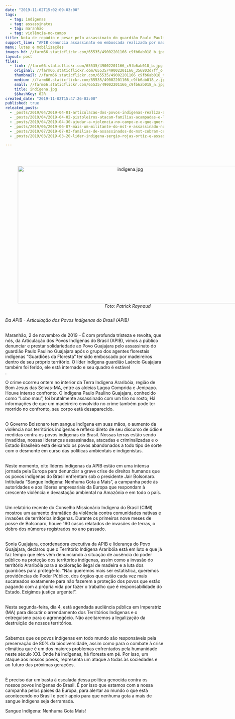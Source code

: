 ```yaml
---
date: "2019-11-02T15:02:09-03:00"
tags:
  - tag: indigenas
  - tag: assassinatos
  - tag: maranhão
  - tag: violência-no-campo
title: Nota de repúdio e pesar pelo assassinato do guardião Paulo Paulino Guajajara
support_line: "APIB denuncia assassinato em emboscada realizada por madeireiros no interior da Terra Indígena Araribóia, região de Bom Jesus das Selvas (MA)"
menu: lutas e mobilizações
images_hd: //farm66.staticflickr.com/65535/49002201166_c9fb6ab018_b.jpg
layout: post
files:
  - link: //farm66.staticflickr.com/65535/49002201166_c9fb6ab018_b.jpg
    original: //farm66.staticflickr.com/65535/49002201166_356803d7ff_o.jpg
    thumbnail: //farm66.staticflickr.com/65535/49002201166_c9fb6ab018_t.jpg
    medium: //farm66.staticflickr.com/65535/49002201166_c9fb6ab018_z.jpg
    small: //farm66.staticflickr.com/65535/49002201166_c9fb6ab018_n.jpg
    title: indígena.jpg
    $$hashKey: 02R
created_date: "2019-11-02T15:47:26-03:00"
published: true
releated_posts:
  - _posts/2019/04/2019-04-01-articulacao-dos-povos-indigenas-realiza-acampamento-em-brasilia.md
  - _posts/2019/04/2019-04-02-pistoleiros-atacam-familias-acampadas-e-lideranca-e-assassinada-no-amazonas.md
  - _posts/2019/04/2019-04-30-ajudar-a-violencia-no-campo-e-o-que-quer-o-bolsonaro.md
  - _posts/2019/06/2019-06-07-mais-um-militante-do-mst-e-assassinado-no-campo.md
  - _posts/2019/07/2019-07-03-familias-de-assassinados-do-mst-cobram-celeridade-do-ministerio-publico.md
  - _posts/2019/03/2019-03-20-lider-indigena-sergio-rojas-ortiz-e-assassinado-na-costa-rica.md

---
```

<p>&nbsp;</p>

<div style="text-align:center">
<figure class="image" style="display:inline-block"><img alt="indígena.jpg" height="438" src="//farm66.staticflickr.com/65535/49002201166_c9fb6ab018_b.jpg" width="700" />
<figcaption><em>Foto: Patrick Raynaud</em></figcaption>
</figure>
</div>

<p><em>Da APIB&nbsp;-&nbsp;Articula&ccedil;&atilde;o dos Povos Ind&iacute;genas do Brasil (APIB)</em></p>

<p><br />
Maranh&atilde;o, 2 de novembro de 2019 &ndash; &Eacute; com profunda tristeza e revolta, que n&oacute;s, da Articula&ccedil;&atilde;o dos Povos Ind&iacute;genas do Brasil (APIB), vimos a p&uacute;blico denunciar e prestar solidariedade ao Povo Guajajara pelo assassinato do guardi&atilde;o Paulo Paulino Guajajara ap&oacute;s o grupo dos agentes florestais ind&iacute;genas &ldquo;Guardi&otilde;es da Floresta&rdquo; ter sido emboscado por madeireiros dentro de seu pr&oacute;prio territ&oacute;rio. O l&iacute;der ind&iacute;gena guardi&atilde;o La&eacute;rcio Guajajara tamb&eacute;m foi ferido, ele est&aacute; internado e seu quadro &eacute; est&aacute;vel<br />
.</p>

<p>O crime ocorreu ontem no interior da Terra Ind&iacute;gena Ararib&oacute;ia, regi&atilde;o de Bom Jesus das Selvas-MA, entre as aldeias Lagoa Comprida e Jenipapo. Houve intenso confronto. O ind&iacute;gena Paulo Paulino Guajajara, conhecido como &ldquo;Lobo mau&rdquo;, foi brutalmente assassinado com um tiro no rosto; H&aacute; informa&ccedil;&otilde;es de que um madeireiro envolvido no crime tamb&eacute;m pode ter morrido no confronto, seu corpo est&aacute; desaparecido.<br />
&nbsp;</p>

<p>O Governo Bolsonaro tem sangue ind&iacute;gena em suas m&atilde;os, o aumento da viol&ecirc;ncia nos territ&oacute;rios ind&iacute;genas &eacute; reflexo direto de seu discurso de &oacute;dio e medidas contra os povos ind&iacute;genas do Brasil. Nossas terras est&atilde;o sendo invadidas, nossas lideran&ccedil;as assassinadas, atacadas e criminalizadas e o Estado Brasileiro est&aacute; deixando os povos abandonados a todo tipo de sorte com o desmonte em curso das pol&iacute;ticas ambientais e indigenistas.<br />
&nbsp;</p>

<p>Neste momento, oito l&iacute;deres ind&iacute;genas da APIB est&atilde;o em uma intensa jornada pela Europa para denunciar a grave crise de direitos humanos que os povos ind&iacute;genas do Brasil enfrentam sob o presidente Jair Bolsonaro. Intitulada &ldquo;Sangue Ind&iacute;gena: Nenhuma Gota a Mais&rdquo;, a campanha pede &agrave;s autoridades e aos l&iacute;deres empresariais da Europa que respondam &agrave; crescente viol&ecirc;ncia e devasta&ccedil;&atilde;o ambiental na Amaz&ocirc;nia e em todo o pa&iacute;s.<br />
&nbsp;</p>

<p>Um relat&oacute;rio recente do Conselho Mission&aacute;rio Ind&iacute;gena do Brasil (CIMI) mostrou um aumento dram&aacute;tico da viol&ecirc;ncia contra comunidades nativas e invas&otilde;es de territ&oacute;rios ind&iacute;genas. Durante os primeiros nove meses de posse de Bolsonaro, houve 160 casos relatados de invas&otilde;es de terras, o dobro dos n&uacute;meros registrados no ano passado.<br />
&nbsp;</p>

<p>Sonia Guajajara, coordenadora executiva da APIB e lideran&ccedil;a do Povo Guajajara, declarou que o Territ&oacute;rio Ind&iacute;gena Ararib&oacute;ia est&aacute; em luto e que j&aacute; faz tempo que eles v&ecirc;m denunciando a situa&ccedil;&atilde;o de aus&ecirc;ncia do poder p&uacute;blico na prote&ccedil;&atilde;o dos territ&oacute;rios ind&iacute;genas, assim como a invas&atilde;o do territ&oacute;rio Ararib&oacute;ia para a explora&ccedil;&atilde;o ilegal de madeira e a luta dos guardi&otilde;es para proteg&ecirc;-lo. &ldquo;N&atilde;o queremos mais ser estat&iacute;stica, queremos provid&ecirc;ncias do Poder P&uacute;blico, dos &oacute;rg&atilde;os que est&atilde;o cada vez mais sucateados exatamente para n&atilde;o fazerem a prote&ccedil;&atilde;o dos povos que est&atilde;o pagando com a pr&oacute;pria vida por fazer o trabalho que &eacute; responsabilidade do Estado. Exigimos justi&ccedil;a urgente!&rdquo;.<br />
&nbsp;</p>

<p>Nesta segunda-feira, dia 4, est&aacute; agendada audi&ecirc;ncia p&uacute;blica em Imperatriz (MA) para discutir o arrendamento dos Territ&oacute;rios Ind&iacute;genas e o entreguismo para o agroneg&oacute;cio. N&atilde;o aceitaremos a legaliza&ccedil;&atilde;o da destrui&ccedil;&atilde;o de nossos territ&oacute;rios.<br />
&nbsp;</p>

<p>Sabemos que os povos ind&iacute;genas em todo mundo s&atilde;o respons&aacute;veis pela preserva&ccedil;&atilde;o de 80% da biodiversidade, assim como para o combate &agrave; crise clim&aacute;tica que &eacute; um dos maiores problemas enfrentados pela humanidade neste s&eacute;culo XXI. Onde h&aacute; ind&iacute;genas, h&aacute; floresta em p&eacute;. Por isso, um ataque aos nossos povos, representa um ataque a todas &agrave;s sociedades e ao futuro das pr&oacute;ximas gera&ccedil;&otilde;es.<br />
&nbsp;</p>

<p>&Eacute; preciso dar um basta &agrave; escalada dessa pol&iacute;tica genocida contra os nossos povos ind&iacute;genas do Brasil. &Eacute; por isso que estamos com a nossa campanha pelos pa&iacute;ses da Europa, para alertar ao mundo o que est&aacute; acontecendo no Brasil e pedir apoio para que nenhuma gota a mais de sangue ind&iacute;gena seja derramada.</p>

<p>Sangue Ind&iacute;gena: Nenhuma Gota Mais!</p>
